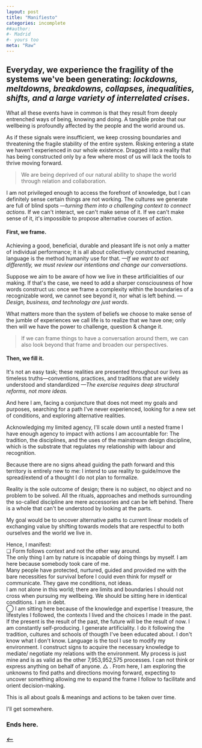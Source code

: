 ```yaml
---
layout: post
title: "Manifiesto"
categories: incomplete
##author:
#- Madrid
#- yours too
meta: "Raw"
---
```


## Everyday, we experience the fragility of the systems we've been generating: *lockdowns, meltdowns, breakdowns, collapses, inequalities, shifts, and a large variety of interrelated crises*.

What all these events have in common is that they result from deeply entrenched ways of being, knowing and doing. A tangible probe that our wellbeing is profoundly affected by the people and the world around us. 

As if these signals were insufficient, we keep crossing boundaries and threatening the fragile stability of the entire system. Risking entering a state we haven't experienced in our whole existence. Dragged into a reality that has being constructed only by a few where most of us will lack the tools to thrive moving forward.

> We are being deprived of our natural ability to shape the world through relation and collaboration.

I am not privileged enough to access the forefront of knowledge, but I can definitely sense certain things are not working. The cultures we generate are full of blind spots —*turning them into a challenging context to connect actions*. If we can't interact, we can't make sense of it. If we can't make sense of it, it's impossible to propose alternative courses of action. 


#### First, we frame.
Achieving a good, beneficial, durable and pleasant life is not only a matter of individual performance; it is all about collectively constructed meaning, language is the method humanity use for that. *—If we want to act differently, we must review our intentions and change our conversations*. 

Suppose we aim to be aware of how we live in these artificialities of our making. If that's the case, we need to add a sharper consciousness of how words construct us: once we frame a complexity within the boundaries of a recognizable word, we cannot see beyond it, nor what is left behind. 
*—Design, business, and technology are just words*. 

What matters more than the system of beliefs we choose to make sense of the jumble of experiences we call life is to realize that we have one; only then will we have the power to challenge, question & change it.

> If we can frame things to have a conversation around them, we can also look beyond that frame and broaden our perspectives.  

#### Then, we fill it.
It's not an easy task; these realities are presented throughout our lives as timeless truths—conventions, practices, and traditions that are widely understood and standardized *—The exercise requires deep structural reforms, not more ideas.* 

And here I am, facing a conjuncture that does not meet my goals and purposes, searching for a path I've never experienced, looking for a new set of conditions, and exploring alternative realities. 

Acknowledging my limited agency, I'll scale down until a nested frame I have enough agency to impact with actions I am accountable for: The tradition, the disciplines, and the uses of the mainstream design discipline, which is the substrate that regulates my relationship with labour and recognition.

Because there are no signs ahead guiding the path forward and this territory is entirely new to me: I intend to use reality to guide/move the spread/extend of a thought I do not plan to formalize. 

Reality is the sole outcome of design; there is no subject, no object and no problem to be solved. All the rituals, approaches and methods surrounding the so-called discipline are mere accessories and can be left behind. There is a whole that can't be understood by looking at the parts.

My goal would be to uncover alternative paths to current linear models of exchanging value by shifting towards models that are respectful to both ourselves and the world we live in. 

Hence, I manifest:   
❏ 
Form follows context and not the other way around.    
The only thing I am by nature is incapable of doing things by myself. I am here because somebody took care of me.   
Many people have protected, nurtured, guided and provided me with the bare necessities for survival before I could even think for myself or communicate. They gave me conditions, not ideas.  
I am not alone in this world; there are limits and boundaries I should not cross when pursuing my wellbeing. We should be sitting here in identical conditions. 
I am in debt.   
◯
I am sitting here because of the knowledge and expertise I treasure, the lifestyles I followed, the contexts I lived and the choices I made in the past. If the present is the result of the past, the future will be the result of now.
I am constantly self-producing. 
I generate artificiality. I do it following the tradition, cultures and schools of thougth I've been educated about. I don't know what I don't know.
Language is the tool I use to modify my environment. I construct signs to acquire the necessary knowledge to mediate/ negotiate my relations with the environment. My process is just mine and is as valid as the other 7,953,952,575 processes. 
I can not think or express anything on behalf of anyone. 
△
	. From here, I am exploring the unknowns to find paths and directions moving forward, expecting to uncover something allowing me to expand the frame I follow to facilitate and orient decision-making.

This is all about goals & meanings and actions to be taken over time. 

I'll get somewhere. 

### Ends here.


##### [⟵](/../../incomplete/index.html)
